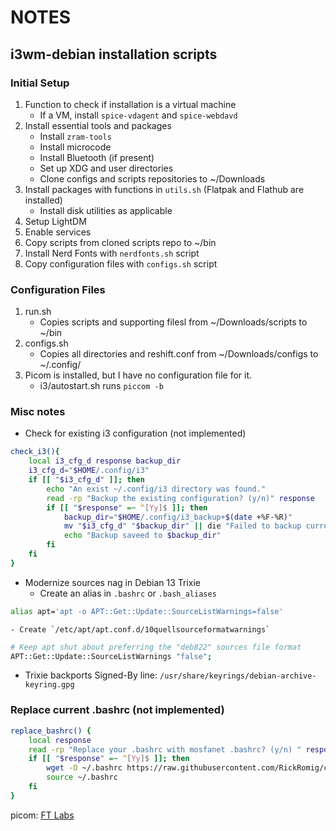 # NOTES
## i3wm-debian installation scripts

### Initial Setup
1. Function to check if installation is a virtual machine
	- If a VM, install `spice-vdagent` and `spice-webdavd`
2. Install essential tools and packages
	- Install `zram-tools`
	- Install microcode
	- Install Bluetooth (if present)
	- Set up XDG and user directories
	- Clone configs and scripts repositories to ~/Downloads
3. Install packages with functions in `utils.sh` (Flatpak and Flathub are installed)
	- Install disk utilities as applicable
4. Setup LightDM
5. Enable services
6. Copy scripts from cloned scripts repo to ~/bin
7. Install Nerd Fonts with `nerdfonts.sh` script
8. Copy configuration files with `configs.sh` script

### Configuration Files
1. run.sh
	- Copies scripts and supporting filesl from ~/Downloads/scripts to ~/bin
2. configs.sh
	- Copies all directories and reshift.conf from ~/Downloads/configs to ~/.config/
3. Picom is installed, but I have no configuration file for it.
	- i3/autostart.sh runs `piccom -b`

### Misc notes
- Check for existing i3 configuration (not implemented)
```bash
check_i3(){
	local i3_cfg_d response backup_dir
	i3_cfg_d="$HOME/.config/i3"
	if [[ "$i3_cfg_d" ]]; then
		echo "An exist ~/.config/i3 directory was found."
		read -rp "Backup the existing configuration? (y/n)" response
		if [[ "$response" =~ ^[Yy]$ ]]; then
			backup_dir="$HOME/.config/i3_backup+$(date +%F-%R)"
			mv "$i3_cfg_d" "$backup_dir" || die "Failed to backup current config" 1
			echo "Backup saveed to $backup_dir"
		fi
	fi
}
```
- Modernize sources nag in Debian 13 Trixie
	- Create an alias in `.bashrc` or `.bash_aliases`
```bash
alias apt='apt -o APT::Get::Update::SourceListWarnings=false'
```
	- Create `/etc/apt/apt.conf.d/10quellsourceformatwarnings`
```bash
# Keep apt shut about preferring the "deb822" sources file format
APT::Get::Update::SourceListWarnings "false";
```
- Trixie backports Signed-By line: `/usr/share/keyrings/debian-archive-keyring.gpg`


### Replace current .bashrc (not implemented)
```bash
replace_bashrc() {
	local response
	read -rp "Replace your .bashrc with mosfanet .bashrc? (y/n) " response
	if [[ "$response" =~ ^[Yy]$ ]]; then
		wget -O ~/.bashrc https://raw.githubusercontent.com/RickRomig/configs/refs/heads/main/.bashrc
		source ~/.bashrc
	fi
}
```
picom: [FT Labs](https://github.com/FTLabs)
